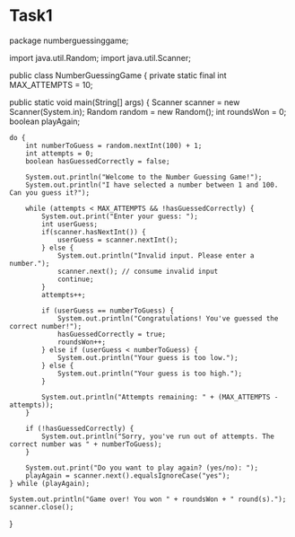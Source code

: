 # Task1
package numberguessinggame;

import java.util.Random; import java.util.Scanner;

public class NumberGuessingGame { private static final int MAX_ATTEMPTS = 10;

public static void main(String[] args) {
    Scanner scanner = new Scanner(System.in);
    Random random = new Random();
    int roundsWon = 0;
    boolean playAgain;

    do {
        int numberToGuess = random.nextInt(100) + 1;
        int attempts = 0;
        boolean hasGuessedCorrectly = false;

        System.out.println("Welcome to the Number Guessing Game!");
        System.out.println("I have selected a number between 1 and 100. Can you guess it?");

        while (attempts < MAX_ATTEMPTS && !hasGuessedCorrectly) {
            System.out.print("Enter your guess: ");
            int userGuess;
            if(scanner.hasNextInt()) {
                userGuess = scanner.nextInt();
            } else {
                System.out.println("Invalid input. Please enter a number.");
                scanner.next(); // consume invalid input
                continue;
            }
            attempts++;

            if (userGuess == numberToGuess) {
                System.out.println("Congratulations! You've guessed the correct number!");
                hasGuessedCorrectly = true;
                roundsWon++;
            } else if (userGuess < numberToGuess) {
                System.out.println("Your guess is too low.");
            } else {
                System.out.println("Your guess is too high.");
            }

            System.out.println("Attempts remaining: " + (MAX_ATTEMPTS - attempts));
        }

        if (!hasGuessedCorrectly) {
            System.out.println("Sorry, you've run out of attempts. The correct number was " + numberToGuess);
        }

        System.out.print("Do you want to play again? (yes/no): ");
        playAgain = scanner.next().equalsIgnoreCase("yes");
    } while (playAgain);

    System.out.println("Game over! You won " + roundsWon + " round(s).");
    scanner.close();
}
